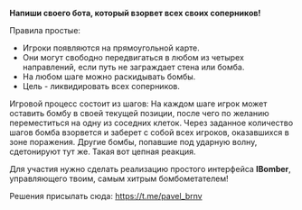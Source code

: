 <b>Напиши своего бота, который взорвет всех своих соперников!</b>

Правила простые: 
- Игроки появляются на прямоугольной карте. 
- Они могут свободно передвигаться в любом из четырех направлений, если путь не заграждает стена или бомба. 
- На любом шаге можно раскидывать бомбы. 
- Цель - ликвидировать всех соперников.

Игровой процесс состоит из шагов:
На каждом шаге игрок может оставить бомбу в своей текущей позиции, после чего по желанию переместиться на одну из соседних клеток. Через заданное количество шагов бомба взорвется и заберет с собой всех игроков, оказавшихся в зоне поражения. Другие бомбы, попавшие под ударную волну, сдетонируют тут же. Такая вот цепная реакция.

Для участия нужно сделать реализацию простого интерфейса <b>IBomber</b>, управляющего твоим, самым хитрым бомбометателем!

Решения присылать сюда: https://t.me/pavel_brnv
